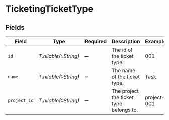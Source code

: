 # TicketingTicketType


## Fields

| Field                                   | Type                                    | Required                                | Description                             | Example                                 |
| --------------------------------------- | --------------------------------------- | --------------------------------------- | --------------------------------------- | --------------------------------------- |
| `id`                                    | *T.nilable(::String)*                   | :heavy_minus_sign:                      | The id of the ticket type.              | 001                                     |
| `name`                                  | *T.nilable(::String)*                   | :heavy_minus_sign:                      | The name of the ticket type.            | Task                                    |
| `project_id`                            | *T.nilable(::String)*                   | :heavy_minus_sign:                      | The project the ticket type belongs to. | project-001                             |